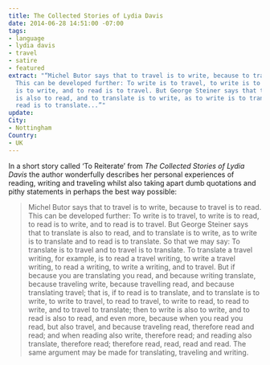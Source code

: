 ```yaml
---
title: The Collected Stories of Lydia Davis
date: 2014-06-28 14:51:00 -07:00
tags:
- language
- lydia davis
- travel
- satire
- featured
extract: "“Michel Butor says that to travel is to write, because to travel is to read.
  This can be developed further: To write is to travel, to write is to read, to read
  is to write, and to read is to travel. But George Steiner says that to translate
  is also to read, and to translate is to write, as to write is to translate and to
  read is to translate...”"
update: 
City:
- Nottingham
Country:
- UK
---
```


In a short story called ‘To Reiterate’ from *The Collected Stories of Lydia Davis* the author wonderfully describes her personal experiences of reading, writing and traveling whilst also taking apart dumb quotations and pithy statements in perhaps the best way possible:

> Michel Butor says that to travel is to write, because to travel is to read. This can be developed further: To write is to travel, to write is to read, to read is to write, and to read is to travel. But George Steiner says that to translate is also to read, and to translate is to write, as to write is to translate and to read is to translate. So that we may say: To translate is to travel and to travel is to translate. To translate a travel writing, for example, is to read a travel writing, to write a travel writing, to read a writing, to write a writing, and to travel. But if because you are translating you read, and because writing translate, because traveling write, because travelling read, and because translating travel; that is, if to read is to translate, and to translate is to write, to write to travel, to read to travel, to write to read, to read to write, and to travel to translate; then to write is also to write, and to read is also to read, and even more, because when you read you read, but also travel, and because traveling read, therefore read and read; and when reading also write, therefore read; and reading also translate, therefore read; therefore read, read, read and read. The same argument may be made for translating, traveling and writing.
